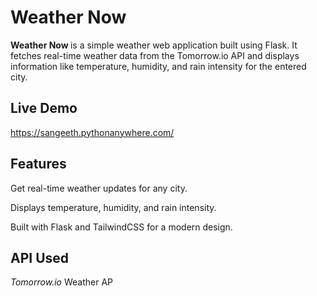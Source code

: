 <h1>Weather Now</h1>

<b>Weather Now </b> is a simple weather web application built using Flask. It fetches real-time weather data from the Tomorrow.io API and displays information like temperature, humidity, and rain intensity for the entered city.

## Live Demo
https://sangeeth.pythonanywhere.com/

<h2>Features</h2>

Get real-time weather updates for any city.

Displays temperature, humidity, and rain intensity.

Built with Flask and TailwindCSS for a modern design.

<h2>API Used</h2>

<i>Tomorrow.io</i> Weather AP

